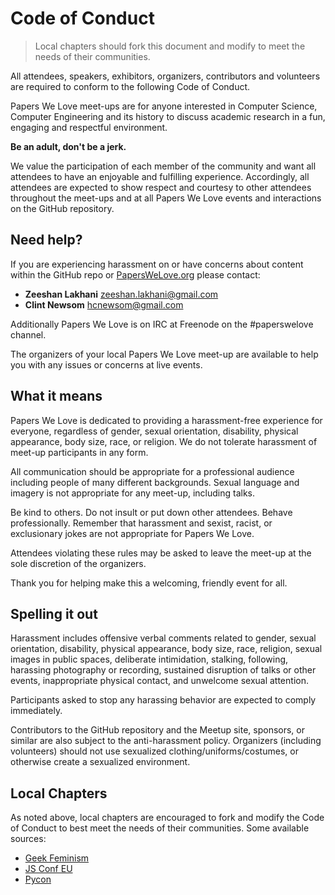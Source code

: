 # Code of Conduct

> Local chapters should fork this document and modify to meet the needs of their communities.

All attendees, speakers, exhibitors, organizers, contributors and volunteers are required to conform to the following Code of Conduct.

Papers We Love meet-ups are for anyone interested in Computer Science, Computer Engineering and its history to discuss academic research in a fun, engaging and respectful environment. 

**Be an adult, don't be a jerk.**

We value the participation of each member of the community and want all attendees to have an enjoyable and fulfilling experience. Accordingly, all attendees are expected to show respect and courtesy to other attendees throughout the meet-ups and at all Papers We Love events and interactions on the GitHub repository.

Need help?
----------

If you are experiencing harassment on or have concerns about content within the GitHub repo or [PapersWeLove.org](http://paperswelove.org) please contact:

- **Zeeshan Lakhani** zeeshan.lakhani@gmail.com
- **Clint Newsom** hcnewsom@gmail.com

Additionally Papers We Love is on IRC at Freenode on the #paperswelove channel.

The organizers of your local Papers We Love meet-up are available to help you with any issues or concerns at live events.

What it means
-------------

Papers We Love is dedicated to providing a harassment-free experience for everyone, regardless of gender, sexual orientation, disability, physical appearance, body size, race, or religion. We do not tolerate harassment of meet-up participants in any form.

All communication should be appropriate for a professional audience including people of many different backgrounds. Sexual language and imagery is not appropriate for any meet-up, including talks.

Be kind to others. Do not insult or put down other attendees. Behave professionally. Remember that harassment and sexist, racist, or exclusionary jokes are not appropriate for Papers We Love.

Attendees violating these rules may be asked to leave the meet-up at the sole discretion of the organizers.

Thank you for helping make this a welcoming, friendly event for all.

Spelling it out
---------------

Harassment includes offensive verbal comments related to gender, sexual orientation, disability, physical appearance, body size, race, religion, sexual images in public spaces, deliberate intimidation, stalking, following, harassing photography or recording, sustained disruption of talks or other events, inappropriate physical contact, and unwelcome sexual attention.

Participants asked to stop any harassing behavior are expected to comply immediately.

Contributors to the GitHub repository and the Meetup site, sponsors, or similar are also subject to the anti-harassment policy. Organizers (including volunteers) should not use sexualized clothing/uniforms/costumes, or otherwise create a sexualized environment.

Local Chapters
--------------

As noted above, local chapters are encouraged to fork and modify the Code of Conduct to best meet the needs of their communities. Some available sources:

- [Geek Feminism](http://geekfeminism.org/about/code-of-conduct/)
- [JS Conf EU](http://2014.jsconf.eu/code-of-conduct.html)
- [Pycon](https://github.com/python/pycon-code-of-conduct/blob/master/code_of_conduct.md)


